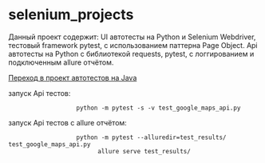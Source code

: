 # selenium_projects
Данный проект содержит: UI автотесты на Python и Selenium Webdriver, тестовый framework pytest, с использованием паттерна Page Object.
Api автотесты на Python с библиотекой requests, pytest, с логгированием и подключенным allure отчётом.

[Переход в проект автотестов на Java](https://gitlab.com/NikitaSivolobov/javadifferenttests)

запуск Api тестов:

                       python -m pytest -s -v test_google_maps_api.py
запуск Api тестов с allure отчётом:

                       python -m pytest --alluredir=test_results/ test_google_maps_api.py
                             allure serve test_results/ 



